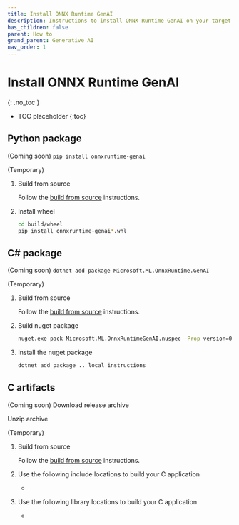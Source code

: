 ```yaml
---
title: Install ONNX Runtime GenAI
description: Instructions to install ONNX Runtime GenAI on your target platform in your environment
has_children: false
parent: How to
grand_parent: Generative AI
nav_order: 1
---
```


# Install ONNX Runtime GenAI
{: .no_toc }

* TOC placeholder
{:toc}

## Python package

(Coming soon) `pip install onnxruntime-genai`

(Temporary)
1. Build from source

   Follow the [build from source](./build-from-source.md) instructions.

2. Install wheel

   ```bash
   cd build/wheel
   pip install onnxruntime-genai*.whl
   ```

## C# package

(Coming soon) `dotnet add package Microsoft.ML.OnnxRuntime.GenAI`

(Temporary)
1. Build from source

   Follow the [build from source](./build-from-source.md) instructions.

2. Build nuget package

   ```cmd
   nuget.exe pack Microsoft.ML.OnnxRuntimeGenAI.nuspec -Prop version=0.1.0 -Prop id="Microsoft.ML.OnnxRuntimeGenAI.Gpu"
   ```

3. Install the nuget package

   ```cmd
   dotnet add package .. local instructions
   ```


## C artifacts

(Coming soon) Download release archive

Unzip archive

(Temporary)
1. Build from source

   Follow the [build from source](build-from-source.md) instructions.

   
2. Use the following include locations to build your C application

   * 

3. Use the following library locations to build your C application

   * 

   

